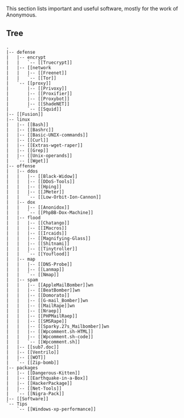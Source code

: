This section lists important and useful software, mostly for the work of Anonymous.

## Tree

    .
    |-- defense
    |   |-- encrypt
    |   |   `-- [[Truecrypt]]
    |   |-- [[network
    |   |   |-- [[Freenet]]
    |   |   `-- [[Tor]]
    |   `-- [[proxy]]
    |       |-- [[Privoxy]]
    |       |-- [[Proxifier]]
    |       |-- [[Proxybot]]
    |       |-- [[ShadeNET]]
    |       `-- [[Squid]]
    |-- [[Fusion]]
    |-- linux
    |   |-- [[Bash]]
    |   |-- [[Bashrc]]
    |   |-- [[Basic-UNIX-commands]]
    |   |-- [[Curl]]
    |   |-- [[Extras-wget-raper]]
    |   |-- [[Grep]]
    |   |-- [[Unix-operands]]
    |   `-- [[Wget]]
    |-- offense
    |   |-- ddos
    |   |   |-- [[Black-Widow]]
    |   |   |-- [[DDoS-Tools]]
    |   |   |-- [[Hping]]
    |   |   |-- [[JMeter]]
    |   |   `-- [[Low-Orbit-Ion-Cannon]]
    |   |-- dox
    |   |   |-- [[Anonidox]]
    |   |   `-- [[PhpBB-Dox-Machine]]
    |   |-- flood
    |   |   |-- [[Chatango]]
    |   |   |-- [[IMacros]]
    |   |   |-- [[Ircaids]]
    |   |   |-- [[Magnifying-Glass]]
    |   |   |-- [[Shitnami]]
    |   |   |-- [[Tinytroller]]
    |   |   `-- [[Youflood]]
    |   |-- map
    |   |   |-- [[DNS-Probe]]
    |   |   |-- [[Lanmap]]
    |   |   `-- [[Nmap]]
    |   |-- spam
    |   |   |-- [[AppleMailBomber]]wn
    |   |   |-- [[BeatBomber]]wn
    |   |   |-- [[Domorato]]
    |   |   |-- [[G-mail_Bomber]]wn
    |   |   |-- [[MailRape]]wn
    |   |   |-- [[Nraep]]
    |   |   |-- [[PHPMailRaep]]
    |   |   |-- [[SMSRape]]
    |   |   |-- [[Sparky.27s_Mailbomber]]wn
    |   |   |-- [[Wpcomment.sh-HTML]]
    |   |   |-- [[Wpcomment.sh-code]]
    |   |   `-- [[Wpcomment.sh]]
    |   |-- [[sub7.doc]]
    |   |-- [[Ventrilo]]
    |   |-- [[WOT]]
    |   `-- [[Zip-bomb]]
    |-- packages
    |   |-- [[Dangerous-Kitten]]
    |   |-- [[Earthquake-in-a-Box]]
    |   |-- [[HackerPackage]]
    |   |-- [[Net-Tools]]
    |   `-- [[Nigra-Pack]]
    |-- [[Software]]
    `-- Tips
        `-- [[Windows-xp-performance]]

